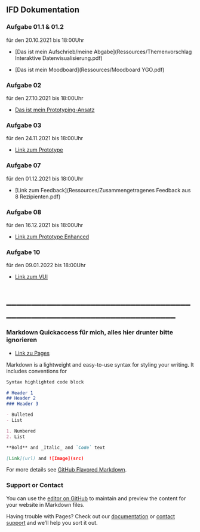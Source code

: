 ## IFD Dokumentation

### Aufgabe 01.1 & 01.2
für den 20.10.2021 bis 18:00Uhr

- [Das ist mein Aufschrieb/meine Abgabe](Ressources/Themenvorschlag Interaktive Datenvisualisierung.pdf)

- [Das ist mein Moodboard](Ressources/Moodboard YGO.pdf)


### Aufgabe 02
für den 27.10.2021 bis 18:00Uhr

- [Das ist mein Prototyping-Ansatz](Ressources/Prototype.jpg)


### Aufgabe 03
für den 24.11.2021 bis 18:00Uhr

- [Link zum Prototype](https://xanderthier.github.io/IFD/Prototype)


### Aufgabe 07
für den 01.12.2021 bis 18:00Uhr

- [Link zum Feedback](Ressources/Zusammengetragenes Feedback aus 8 Rezipienten.pdf)


### Aufgabe 08
für den 16.12.2021 bis 18:00Uhr

- [Link zum Prototype Enhanced](https://xanderthier.github.io/IFD/Prototype)


### Aufgabe 10
für den 09.01.2022 bis 18:00Uhr

- [Link zum VUI](https://xanderthier.github.io/IFD/)

# _______________________________________________________________________

### Markdown Quickaccess für mich, alles hier drunter bitte ignorieren

- [Link zu Pages](https://xanderthier.github.io/IFD)

Markdown is a lightweight and easy-to-use syntax for styling your writing. It includes conventions for

```markdown
Syntax highlighted code block

# Header 1
## Header 2
### Header 3

- Bulleted
- List

1. Numbered
2. List

**Bold** and _Italic_ and `Code` text

[Link](url) and ![Image](src)
```

For more details see [GitHub Flavored Markdown](https://guides.github.com/features/mastering-markdown/).

### Support or Contact

You can use the [editor on GitHub](https://github.com/Xanderthier/IFD/edit/main/README.md) to maintain and preview the content for your website in Markdown files.

Having trouble with Pages? Check out our [documentation](https://docs.github.com/categories/github-pages-basics/) or [contact support](https://support.github.com/contact) and we’ll help you sort it out.
